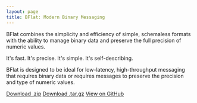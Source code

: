 ```yaml
---
layout: page
title: BFlat: Modern Binary Messaging
---
```


BFlat combines the simplicity and efficiency of simple, schemaless formats with the ability to manage binary data and preserve the full precision of numeric values.

It's fast. It's precise. It's simple. It's self-describing.

BFlat is designed to be ideal for low-latency, high-throughput messaging that requires binary data or requires messages to preserve the precision and type of numeric values.

  <section id="downloads" class="clearfix">
          <a href="https://github.com/60East/bflat/zipball/master" id="download-zip" class="button"><span>Download .zip</span></a>
          <a href="https://github.com/60East/bflat/tarball/master" id="download-tar-gz" class="button"><span>Download .tar.gz</span></a>
          <a href="https://github.com/60East/bflat" id="view-on-github" class="button"><span>View on GitHub</span></a>
        </section>

